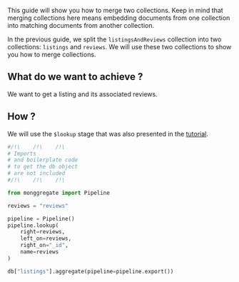 This guide will show you how to merge two collections.
Keep in mind that merging collections here means embedding documents from one collection into matching documents from another collection.

In the previous guide, we split the `listingsAndReviews` collection into two collections: `listings` and `reviews`.
We will use these two collections to show you how to merge collections.

## **What do we want to achieve ?**

We want to get a listing and its associated reviews.

## **How ?**

We will use the `$lookup` stage that was also presented in the [tutorial](../../tutorial/stages.md#usage).

```python
#/!\    /!\    /!\
# Imports
# and boilerplate code
# to get the db object
# are not included
#/!\    /!\    /!\

from monggregate import Pipeline

reviews = "reviews"

pipeline = Pipeline()
pipeline.lookup(
    right=reviews,
    left_on=reviews,
    right_on="_id",
    name=reviews
)

db["listings"].aggregate(pipeline=pipeline.export())

```

